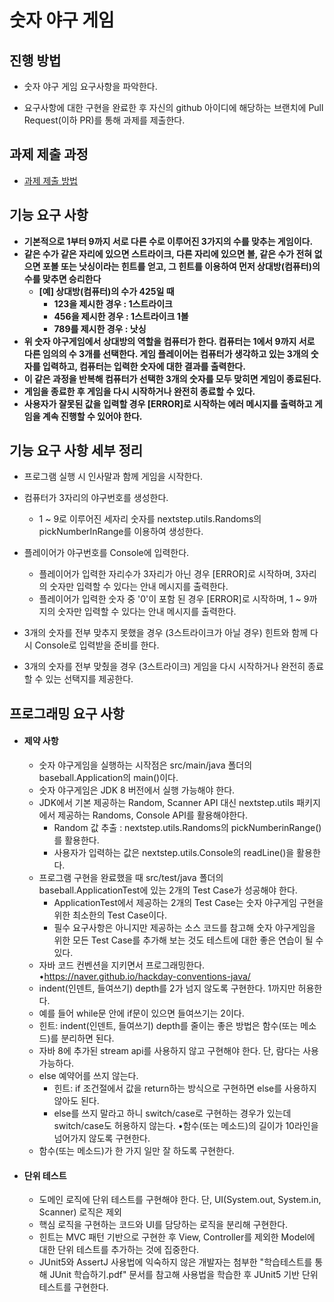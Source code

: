# 숫자 야구 게임

## 진행 방법
* 숫자 야구 게임 요구사항을 파악한다.

* 요구사항에 대한 구현을 완료한 후 자신의 github 아이디에 해당하는 브랜치에 Pull Request(이하 PR)를 통해 과제를 제출한다.

  

## 과제 제출 과정
* [과제 제출 방법](https://github.com/next-step/nextstep-docs/tree/master/precourse)



## 기능 요구 사항

- **기본적으로 1부터 9까지 서로 다른 수로 이루어진 3가지의 수를 맞추는 게임이다.**
- **같은 수가 같은 자리에 있으면 스트라이크, 다른 자리에 있으면 볼, 같은 수가 전혀 없으면 포볼 또는 낫싱이라는 힌트를 얻고, 그 힌트를 이용하여 먼저 상대방(컴퓨터)의 수를 맞추면 승리한다**
  - **[예] 상대방(컴퓨터)의 수가 425일 때** 
    - **123을 제시한 경우 : 1스트라이크**
    - **456을 제시한 경우 : 1스트라이크 1볼**
    - **789를 제시한 경우 : 낫싱**
- **위 숫자 야구게임에서 상대방의 역할을 컴퓨터가 한다. 컴퓨터는 1에서 9까지 서로 다른 임의의 수 3개를 선택한다. 게임 플레이어는 컴퓨터가 생각하고 있는 3개의 숫자를 입력하고, 컴퓨터는 입력한 숫자에 대한 결과를 출력한다.**
- **이 같은 과정을 반복해 컴퓨터가 선택한 3개의 숫자를 모두 맞히면 게임이 종료된다.**
- **게임을 종료한 후 게임을 다시 시작하거나 완전히 종료할 수 있다.**
- **사용자가 잘못된 값을 입력할 경우 [ERROR]로 시작하는 에러 메시지를 출력하고 게임을 계속 진행할 수 있어야 한다.**



## 기능 요구 사항 세부 정리

- 프로그램 실행 시 인사말과 함께 게임을 시작한다.
- 컴퓨터가 3자리의 야구번호를 생성한다.
  - 1 ~ 9로 이루어진 세자리 숫자를 nextstep.utils.Randoms의 pickNumberInRange를 이용하여 생성한다.

- 플레이어가 야구번호를 Console에 입력한다.
  - 플레이어가 입력한 자리수가 3자리가 아닌 경우 [ERROR]로 시작하며, 3자리의 숫자만 입력할 수 있다는 안내 메시지를 출력한다.
  - 플레이어가 입력한 숫자 중 '0'이 포함 된 경우 [ERROR]로 시작하며, 1 ~ 9까지의 숫자만 입력할 수 있다는 안내 메시지를 출력한다.
- 3개의 숫자를 전부 맞추지 못했을 경우 (3스트라이크가 아닐 경우) 힌트와 함께 다시 Console로 입력받을 준비를 한다.
- 3개의 숫자를 전부 맞췄을 경우 (3스트라이크) 게임을 다시 시작하거나 완전히 종료할 수 있는 선택지를 제공한다.



## 프로그래밍 요구 사항

- #### 제약 사항

  - 숫자 야구게임을 실행하는 시작점은 src/main/java 폴더의 baseball.Application의 main()이다.
  - 숫자 야구게임은 JDK 8 버전에서 실행 가능해야 한다.
  - JDK에서 기본 제공하는 Random, Scanner API 대신 nextstep.utils 패키지에서 제공하는 Randoms, Console API를 활용해야한다.
    - Random 값 추출 : nextstep.utils.Randoms의 pickNumberinRange()를 활용한다.
    - 사용자가 입력하는 값은 nextstep.utils.Console의 readLine()을 활용한다.
  - 프로그램 구현을 완료했을 때 src/test/java 폴더의 baseball.ApplicationTest에 있는 2개의 Test Case가 성공해야 한다.
    - ApplicationTest에서 제공하는 2개의 Test Case는 숫자 야구게임 구현을 위한 최소한의 Test Case이다.
    - 필수 요구사항은 아니지만 제공하는 소스 코드를 참고해 숫자 야구게임을 위한 모든 Test Case를 추가해 보는 것도 테스트에 대한 좋은 연습이 될 수 있다.
  - 자바 코드 컨벤션을 지키면서 프로그래밍한다. •https://naver.github.io/hackday-conventions-java/
  -  indent(인덴트, 들여쓰기) depth를 2가 넘지 않도록 구현한다. 1까지만 허용한다.
    - 예를 들어 while문 안에 if문이 있으면 들여쓰기는 2이다.
    - 힌트: indent(인덴트, 들여쓰기) depth를 줄이는 좋은 방법은 함수(또는 메소드)를 분리하면 된다.
  - 자바 8에 추가된 stream api를 사용하지 않고 구현해야 한다. 단, 람다는 사용 가능하다. 
  - else 예약어를 쓰지 않는다.
    - 힌트: if 조건절에서 값을 return하는 방식으로 구현하면 else를 사용하지 않아도 된다.
    - else를 쓰지 말라고 하니 switch/case로 구현하는 경우가 있는데 switch/case도 허용하지 않는다. •함수(또는 메소드)의 길이가 10라인을 넘어가지 않도록 구현한다.
  - 함수(또는 메소드)가 한 가지 일만 잘 하도록 구현한다.

- #### 단위 테스트

  - 도메인 로직에 단위 테스트를 구현해야 한다. 단, UI(System.out, System.in, Scanner) 로직은 제외
  - 핵심 로직을 구현하는 코드와 UI를 담당하는 로직을 분리해 구현한다.
  - 힌트는 MVC 패턴 기반으로 구현한 후 View, Controller를 제외한 Model에 대한 단위 테스트를 추가하는 것에 집중한다.
  - JUnit5와 AssertJ 사용법에 익숙하지 않은 개발자는 첨부한 "학습테스트를 통해 JUnit 학습하기.pdf" 문서를 참고해 사용법을 학습한 후 JUnit5 기반 단위 테스트를 구현한다.
